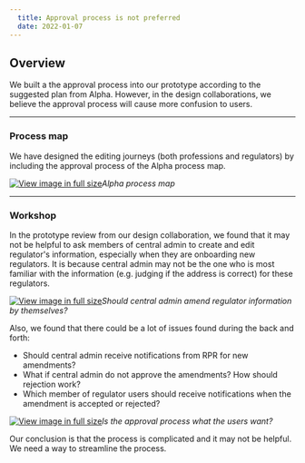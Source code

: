 ```yaml
---
  title: Approval process is not preferred
  date: 2022-01-07
---
```


## Overview 

We built a the approval process into our prototype according to the suggested plan from Alpha. However, in the design collaborations, we believe the approval process will cause more confusion to users.

--- 

### Process map

We have designed the editing journeys (both professions and regulators) by including the approval process of the Alpha process map.

[![View image in full size](01.png)](01.png)*Alpha process map*

--- 

### Workshop

In the prototype review from our design collaboration, we found that it may not be helpful to ask members of central admin to create and edit regulator's information, especially when they are onboarding new regulators. It is because central admin may not be the one who is most familiar with the information (e.g. judging if the address is correct) for these regulators.

[![View image in full size](02.png)](02.png)*Should central admin amend regulator information by themselves?*

Also, we found that there could be a lot of issues found during the back and forth:
* Should central admin receive notifications from RPR for new amendments? 
* What if central admin do not approve the amendments? How should rejection work?
* Which member of regulator users should receive notifications when the amendment is accepted or rejected?

[![View image in full size](03.png)](03.png)*Is the approval process what the users want?*

Our conclusion is that the process is complicated and it may not be helpful. We need a way to streamline the process.

